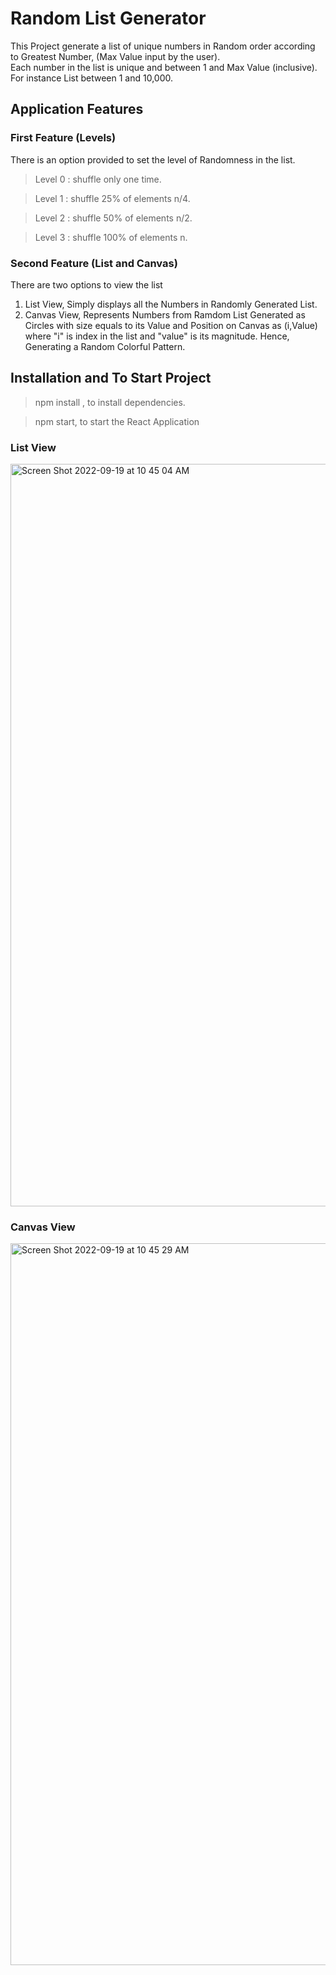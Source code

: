 # Random List Generator

This Project generate a list of unique numbers in Random order according to Greatest Number, (Max Value input by the user).  
Each number in the list is unique and between 1 and Max Value (inclusive). For instance List between 1 and 10,000.

## Application Features

### First Feature (Levels)

There is an option provided to set the level of Randomness in the list.

> Level 0 : shuffle only one time. 

> Level 1 : shuffle 25% of elements n/4.

> Level 2 : shuffle 50% of elements n/2. 

> Level 3 : shuffle 100% of elements n. 

### Second Feature (List and Canvas)

There are two options to view the list

1. List View, Simply displays all the Numbers in Randomly Generated List.  
2. Canvas View, Represents Numbers from Ramdom List Generated as Circles with size equals to its Value and Position on Canvas as (i,Value) where "i" is index in the list and "value" is its magnitude. Hence, Generating a Random Colorful Pattern.

## Installation and To Start Project

> npm install , to install dependencies. 

> npm start, to start the React Application

### List View

<img width="1188" alt="Screen Shot 2022-09-19 at 10 45 04 AM" src="https://user-images.githubusercontent.com/26536774/191078737-efcf80b0-5ac3-45a4-9410-f0627e8b8ec6.png">

### Canvas View

<img width="1155" alt="Screen Shot 2022-09-19 at 10 45 29 AM" src="https://user-images.githubusercontent.com/26536774/191078774-a25e5c45-ef0d-4114-bd92-a3d1b5f8febc.png">




